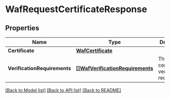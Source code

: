 # WafRequestCertificateResponse

## Properties

Name | Type | Description | Notes
------------ | ------------- | ------------- | -------------
**Certificate** | [**WafCertificate**](wafCertificate.md) |  | [optional] 
**VerificationRequirements** | [**[]WafVerificationRequirements**](wafVerificationRequirements.md) | The certificate&#39;s verification requirements | [optional] 

[[Back to Model list]](../README.md#documentation-for-models) [[Back to API list]](../README.md#documentation-for-api-endpoints) [[Back to README]](../README.md)


